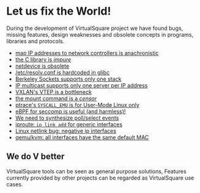 Let us fix the World!
====

During the development of VirtualSquare project we have found bugs, missing features, design weaknesses and
obsolete concepts in programs, libraries and protocols. 

* [map IP addresses to network controllers is anachronistic](newipaddr.md)
* [the C library is *impure*](impurelibc.md)
* [netdevice is obsolete](nonetdevice.md)
* [/etc/resolv.conf is hardcoded in glibc](vresolvconf.md)
* [Berkeley Sockets supports only one stack](nomsocket.md)
* [IP multicast supports only one server per IP address](multimulticast.md)
* [VXLAN's VTEP is a bottleneck](novtep.md)
* [the mount command is a *censor*](freemount.md)
* [ptrace's `SYSCALL_EMU` is for User-Mode Linux only](nosyscall_emu.md)
* [eBPF for seccomp is useful (and harmless)!](seccomp_ebpf.md)
* [We need to synthesize poll/select events](vpoll.md)
* [iproute: `ip link add` for generic interfaces](iplinkadd.md)
* [Linux netlink bug: negative ip interfaces](nlnegativeif.md)
* [qemu/kvm: all interfaces have the same default MAC](qemudefmac.md)

## We do V better

VirtualSquare tools can be seen as general purpose solutions,
Features currently provided by other projects can be regarded as
VirtualSquare use cases.

<!-- TBD list of projects
https://github.com/rootless-containers/slirp4netns
fakeroot
fuse
-->
